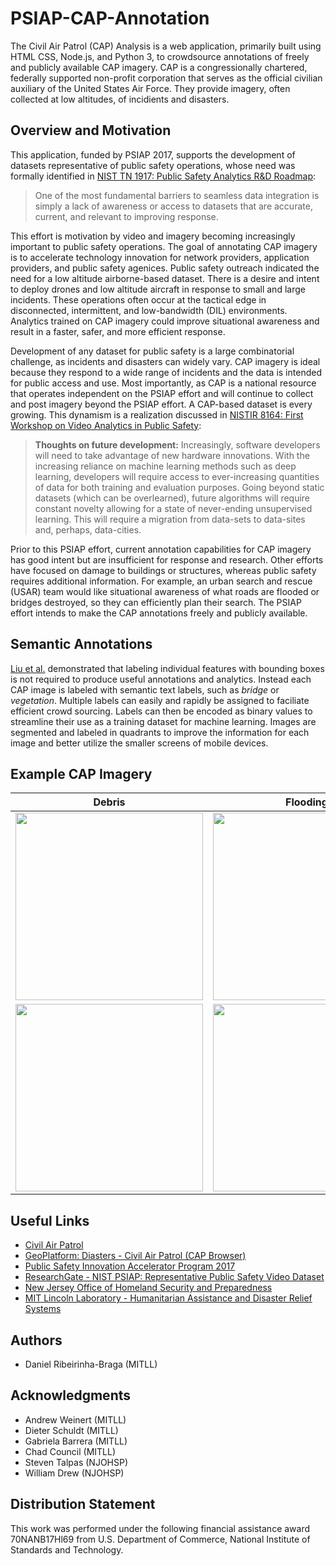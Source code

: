 # PSIAP-CAP-Annotation
The Civil Air Patrol (CAP) Analysis is a web application, primarily built using HTML CSS,  Node.js, and Python 3, to crowdsource annotations of freely and publicly available CAP imagery. CAP is a congressionally chartered, federally supported non-profit corporation that serves as the official civilian auxiliary of the United States Air Force. They provide imagery, often collected at low altitudes, of incidients and disasters.

## Overview and Motivation
This application, funded by PSIAP 2017, supports the development of datasets representative of public safety operations, whose need was formally identified in [NIST TN 1917: Public Safety Analytics R&D Roadmap](https://www.nist.gov/publications/public-safety-analytics-rd-roadmap):

> One of the most fundamental barriers to seamless data integration is simply a lack of awareness or access to datasets that are accurate, current, and relevant to improving response.

This effort is motivation by video and  imagery becoming increasingly important to public safety operations. The goal of annotating CAP imagery is to accelerate technology innovation for network providers, application providers, and public safety agenices. Public safety outreach indicated the need for a low altitude airborne-based dataset. There is a desire and intent to deploy drones and low altitude aircraft in response to small and large incidents. These operations often occur at the tactical edge in disconnected, intermittent, and low-bandwidth (DIL) environments. Analytics trained on CAP imagery could improve situational awareness and result in a faster, safer, and more efficient response.

Development of any dataset for public safety is a large combinatorial challenge, as incidents and disasters can widely vary. CAP imagery is ideal because they respond to a wide range of incidents and the data is intended for public access and use. Most importantly, as CAP is a national resource that operates independent on the PSIAP effort and will continue to collect and post imagery beyond the PSIAP effort. A CAP-based dataset is every growing. This dynamism is a realization discussed in [NISTIR 8164: First Workshop on Video Analytics in Public Safety](https://www.nist.gov/publications/first-workshop-video-analytics-public-safety):

> **Thoughts on future development:** Increasingly, software developers will need to take advantage of new hardware innovations. With the increasing reliance on machine learning methods such as deep learning, developers will require access to ever-increasing quantities of data for both training and evaluation purposes. Going beyond static datasets (which can be overlearned), future algorithms will require constant novelty allowing for a state of never-ending unsupervised learning. This will require a migration from data-sets to data-sites and, perhaps, data-cities.

Prior to this PSIAP effort, current annotation capabilities for CAP imagery has good intent but are insufficient for response and research. Other efforts have focused on damage to buildings or structures, whereas public safety requires additional information. For example, an urban search and rescue (USAR) team would like situational awareness of what roads are flooded or bridges destroyed, so they can efficiently plan their search. The PSIAP effort intends to make the CAP annotations freely and publicly available.

## Semantic Annotations
[Liu et al.](https://doi.org/10.1109/ITSC.2018.8569449) demonstrated that labeling individual features with bounding boxes is not required to produce useful annotations and analytics. Instead each CAP image is labeled with semantic text labels, such as *bridge* or *vegetation*. Multiple labels can easily and rapidly be assigned to faciliate efficient crowd sourcing. Labels can then be encoded as binary values to streamline their use as a training dataset for machine learning. Images are segmented and labeled in quadrants to improve the information for each image and better utilize the smaller screens of mobile devices. 

## Example CAP Imagery
| Debris        | Flooding      | Landslide     |
| ------------- | ------------- | ------------- |
| <img src="https://s3.amazonaws.com/fema-cap-imagery/Images/9080/614276/DJI_0008_a1c36d06-8e1b-4258-a6d9-17bf92b41df0.jpg" width="300">  | <img src="https://fema-cap-imagery.s3.amazonaws.com/Images/9096/615127/TimCooli_1a91b3b3-9411-4b49-a4e3-47d11b234ef6.jpg" width="300">  | <img src="https://fema-cap-imagery.s3.amazonaws.com/Images/9075/614119/A0118_AP_b0447b42-6c3b-4e9e-a2a1-05582cff4f95.jpg" width="300"> |
| <img src="https://s3.amazonaws.com/fema-cap-imagery/Images/9080/614271/DJI_0006_be9b4a60-fec7-4bad-a1ee-29d2554db34f.jpg" width="300">   | <img src="https://fema-cap-imagery.s3.amazonaws.com/Images/9096/615037/DSC_0007_a956a88f-c659-4db7-933e-c37a2df95211.jpg" width="300">  | <img src="https://fema-cap-imagery.s3.amazonaws.com/Images/9097/614962/DSC_3159_a582dddc-9442-4bbd-b63b-0c4b0d06b46c.jpg" width="300"> |

## Useful Links
* [Civil Air Patrol](https://www.gocivilairpatrol.com/)  
* [GeoPlatform: Diasters - Civil Air Patrol (CAP Browser)](https://communities.geoplatform.gov/disasters/civil-air-patrol-cap-browser/)  
* [Public Safety Innovation Accelerator Program 2017](https://www.nist.gov/ctl/pscr/funding-opportunities/past-funding-opportunities/psiap-2017)  
* [ResearchGate - NIST PSIAP: Representative Public Safety Video Dataset](https://www.researchgate.net/project/NIST-PSIAP-Representative-Public-Safety-Video-Dataset)  
* [New Jersey Office of Homeland Security and Preparedness](https://www.njhomelandsecurity.gov/home/)
* [MIT Lincoln Laboratory - Humanitarian Assistance and Disaster Relief Systems](https://www.ll.mit.edu/r-d/homeland-protection/humanitarian-assistance-and-disaster-relief-systems)  

## Authors
* Daniel Ribeirinha-Braga (MITLL)  

## Acknowledgments
* Andrew Weinert  (MITLL)    
* Dieter Schuldt (MITLL)  
* Gabriela Barrera (MITLL)
* Chad Council (MITLL)  
* Steven Talpas (NJOHSP)  
* William Drew (NJOHSP)  

## Distribution Statement
This work was performed under the following financial assistance award 70NANB17Hl69 from U.S. Department of Commerce, National Institute of Standards and Technology.
